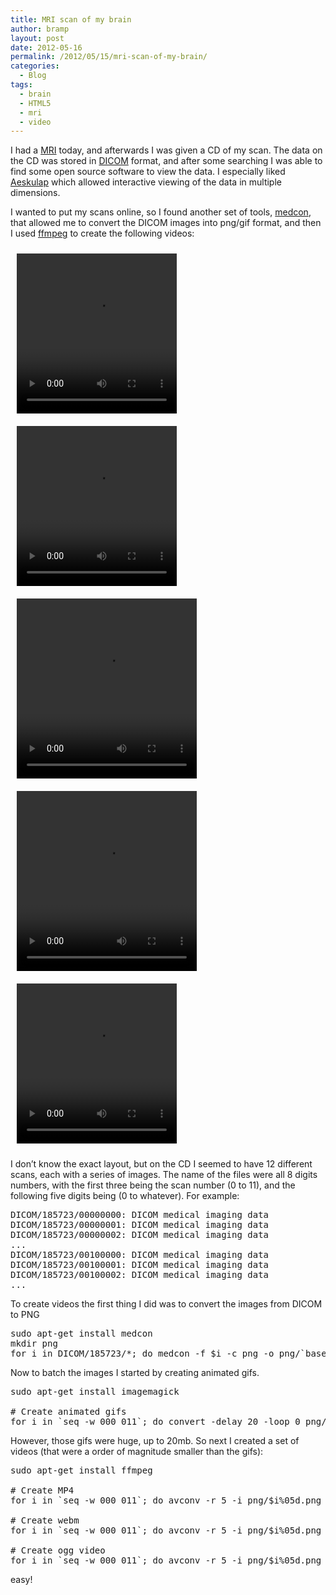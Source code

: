 ```yaml
---
title: MRI scan of my brain
author: bramp
layout: post
date: 2012-05-16
permalink: /2012/05/15/mri-scan-of-my-brain/
categories:
  - Blog
tags:
  - brain
  - HTML5
  - mri
  - video
---
```

I had a [MRI][1] today, and afterwards I was given a CD of my scan. The data on the CD was stored in [DICOM][2] format, and after some searching I was able to find some open source software to view the data. I especially liked [Aeskulap][3] which allowed interactive viewing of the data in multiple dimensions.

I wanted to put my scans online, so I found another set of tools, [medcon][4], that allowed me to convert the DICOM images into png/gif format, and then I used [ffmpeg][5] to create the following videos:

<video width="256" height="256" controls="controls" style="float:left; padding: 10px"><source src="//bramp.net/blog/wp-content/uploads/001.mp4" type="video/mp4" /><source src="//bramp.net/blog/wp-content/uploads/001.webm" type="video/webm" />Your browser does not support the video tag.</video>

<video width="256" height="256" controls="controls" style="float:left; padding: 10px"><source src="//bramp.net/blog/wp-content/uploads/003.mp4" type="video/mp4" /><source src="//bramp.net/blog/wp-content/uploads/003.webm" type="video/webm" />Your browser does not support the video tag.</video>

<video width="288" height="288" controls="controls" style="float:left; padding: 10px"><source src="//bramp.net/blog/wp-content/uploads/004.mp4" type="video/mp4" /><source src="//bramp.net/blog/wp-content/uploads/004.webm" type="video/webm" />Your browser does not support the video tag.</video>

<video width="288" height="288" controls="controls" style="float:left; padding: 10px"><source src="//bramp.net/blog/wp-content/uploads/000.mp4" type="video/mp4" /><source src="//bramp.net/blog/wp-content/uploads/000.webm" type="video/webm" />Your browser does not support the video tag.</video>

<video width="256" height="256" controls="controls" style="float:left; padding: 10px"><source src="//bramp.net/blog/wp-content/uploads/008.mp4" type="video/mp4" /><source src="//bramp.net/blog/wp-content/uploads/008.webm" type="video/webm" />Your browser does not support the video tag.</video>

<div style="clear: both">
</div>

I don&#8217;t know the exact layout, but on the CD I seemed to have 12 different scans, each with a series of images. The name of the files were all 8 digits numbers, with the first three being the scan number (0 to 11), and the following five digits being (0 to whatever). For example:

<pre>DICOM/185723/00000000: DICOM medical imaging data
DICOM/185723/00000001: DICOM medical imaging data
DICOM/185723/00000002: DICOM medical imaging data
...
DICOM/185723/00100000: DICOM medical imaging data
DICOM/185723/00100001: DICOM medical imaging data
DICOM/185723/00100002: DICOM medical imaging data
...
</pre>

To create videos the first thing I did was to convert the images from DICOM to PNG

<pre>sudo apt-get install medcon
mkdir png
for i in DICOM/185723/*; do medcon -f $i -c png -o png/`basename $i`.png ; done;
</pre>

Now to batch the images I started by creating animated gifs.

<pre>sudo apt-get install imagemagick

# Create animated gifs
for i in `seq -w 000 011`; do convert -delay 20 -loop 0 png/$i*.png $i.gif; done;
</pre>

However, those gifs were huge, up to 20mb. So next I created a set of videos (that were a order of magnitude smaller than the gifs):

<pre>sudo apt-get install ffmpeg

# Create MP4
for i in `seq -w 000 011`; do avconv -r 5 -i png/$i%05d.png -r 24 $i.mp4; done;

# Create webm
for i in `seq -w 000 011`; do avconv -r 5 -i png/$i%05d.png -r 24 $i.webm; done;

# Create ogg video
for i in `seq -w 000 011`; do avconv -r 5 -i png/$i%05d.png -r 24 $i.ogg; done;
</pre>

easy!

 [1]: http://en.wikipedia.org/wiki/Magnetic_resonance_imaging
 [2]: http://en.wikipedia.org/wiki/DICOM
 [3]: http://aeskulap.nongnu.org/
 [4]: http://xmedcon.sourceforge.net/
 [5]: http://ffmpeg.org/
